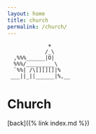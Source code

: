 ```yaml
---
layout: home
title: church
permalink: /church/
---
```


```
             +
            /_\
  ,%%%______|O|
  %%%/_________\
  `%%| /\[][][]|%
 ___||_||______|%,__
```

# Church

[back]({% link index.md %})